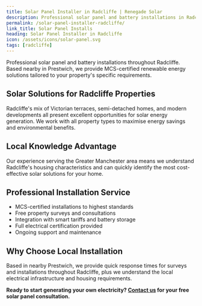 ```yaml
---
title: Solar Panel Installer in Radcliffe | Renegade Solar
description: Professional solar panel and battery installations in Radcliffe by MCS-certified installer. Local service with excellent customer reviews and competitive pricing.
permalink: /solar-panel-installer-radcliffe/
link_title: Solar Panel Installs
heading: Solar Panel Installer in Radcliffe
icon: /assets/icons/solar-panel.svg
tags: [radcliffe]
---
```


Professional solar panel and battery installations throughout Radcliffe. Based nearby in Prestwich, we provide MCS-certified renewable energy solutions tailored to your property's specific requirements.

## Solar Solutions for Radcliffe Properties

Radcliffe's mix of Victorian terraces, semi-detached homes, and modern developments all present excellent opportunities for solar energy generation. We work with all property types to maximise energy savings and environmental benefits.

## Local Knowledge Advantage

Our experience serving the Greater Manchester area means we understand Radcliffe's housing characteristics and can quickly identify the most cost-effective solar solutions for your home.

## Professional Installation Service

- MCS-certified installations to highest standards
- Free property surveys and consultations
- Integration with smart tariffs and battery storage
- Full electrical certification provided
- Ongoing support and maintenance

## Why Choose Local Installation

Based in nearby Prestwich, we provide quick response times for surveys and installations throughout Radcliffe, plus we understand the local electrical infrastructure and housing requirements.

**Ready to start generating your own electricity? [Contact us](/contact/) for your free solar panel consultation.**